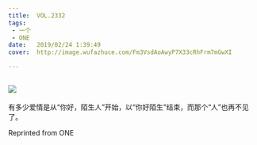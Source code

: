 ```yaml
---
title:	VOL.2332
tags:
 - 一个
 - ONE
date:	2019/02/24 1:39:49
cover:	http://image.wufazhuce.com/Fm3VsdAoAwyP7X33cRhFrm7mGwXI

---
```

![](http://image.wufazhuce.com/Fm3VsdAoAwyP7X33cRhFrm7mGwXI)
---

有多少爱情是从“你好，陌生人”开始，以“你好陌生”结束，而那个“人”也再不见了。
 
Reprinted from ONE
